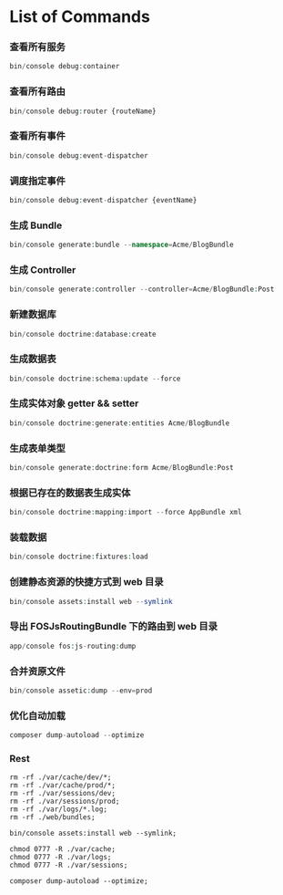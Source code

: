 
# List of Commands

### 查看所有服务

```php
bin/console debug:container
```

### 查看所有路由

```php
bin/console debug:router {routeName}
```

### 查看所有事件

```php
bin/console debug:event-dispatcher
```

### 调度指定事件

```php
bin/console debug:event-dispatcher {eventName}
```

### 生成 Bundle

```php
bin/console generate:bundle --namespace=Acme/BlogBundle
```

### 生成 Controller

```php
bin/console generate:controller --controller=Acme/BlogBundle:Post
```

### 新建数据库

```php
bin/console doctrine:database:create
```

### 生成数据表
```php
bin/console doctrine:schema:update --force
```

### 生成实体对象 getter && setter

```php
bin/console doctrine:generate:entities Acme/BlogBundle
```

### 生成表单类型
```php
bin/console generate:doctrine:form Acme/BlogBundle:Post
```

### 根据已存在的数据表生成实体

```php
bin/console doctrine:mapping:import --force AppBundle xml
```

### 装载数据

```php
bin/console doctrine:fixtures:load
```

### 创建静态资源的快捷方式到 web 目录

```php
bin/console assets:install web --symlink
```

### 导出 FOSJsRoutingBundle 下的路由到 web 目录

```php
app/console fos:js-routing:dump
```

### 合并资原文件

```php
bin/console assetic:dump --env=prod
```

### 优化自动加载

```php
composer dump-autoload --optimize
```

### Rest

```
rm -rf ./var/cache/dev/*;
rm -rf ./var/cache/prod/*;
rm -rf ./var/sessions/dev;
rm -rf ./var/sessions/prod;
rm -rf ./var/logs/*.log;
rm -rf ./web/bundles;

bin/console assets:install web --symlink;

chmod 0777 -R ./var/cache;
chmod 0777 -R ./var/logs;
chmod 0777 -R ./var/sessions;

composer dump-autoload --optimize;
```
